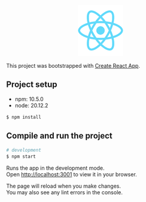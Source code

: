 <p align="center">
  <a href="https://react.dev/" target="blank"><img src="react-2.svg" width="120" alt="React Logo" /></a>
</p>

This project was bootstrapped with [Create React App](https://github.com/facebook/create-react-app).

## Project setup

- npm:      10.5.0
- node:     20.12.2

```bash
$ npm install
```
## Compile and run the project

```bash
# development
$ npm start
```

Runs the app in the development mode.\
Open [http://localhost:3001](http://localhost:3000) to view it in your browser.

The page will reload when you make changes.\
You may also see any lint errors in the console.

